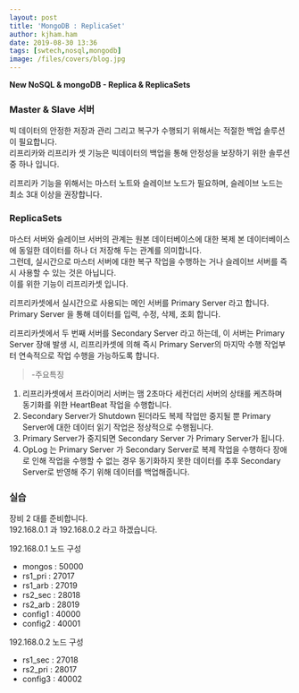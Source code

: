 ```yaml
---
layout: post
title: 'MongoDB : ReplicaSet'
author: kjham.ham
date: 2019-08-30 13:36
tags: [swtech,nosql,mongodb]
image: /files/covers/blog.jpg
---
```


**New NoSQL & mongoDB - Replica & ReplicaSets**

### Master & Slave 서버  
빅 데이터의 안정한 저장과 관리 그리고 복구가 수행되기 위해서는 적절한 백업 솔루션이 필요합니다.  
리프리카와 리프리카 셋 기능은 빅데이터의 백업을 통해 안정성을 보장하기 위한 솔루션 중 하나 입니다.

리프리카 기능을 위해서는 마스터 노트와 슬레이브 노드가 필요하며, 슬레이브 노드는 최소 3대 이상을 권장합니다.

### ReplicaSets  
마스터 서버와 슬레이브 서버의 관계는 원본 데이터베이스에 대한 복제 본 데이터베이스에 동일한 데이터를 하나 더 저장해 두는 관계를 의미합니다.  
그런데, 실시간으로 마스터 서버에 대한 복구 작업을 수행하는 거나 슬레이브 서버를 즉시 사용할 수 있는 것은 아닙니다.  
이를 위한 기능이 리프리카셋 입니다.

리프리카셋에서 실시간으로 사용되는 메인 서버를 Primary Server 라고 합니다.  
Primary Server 을 통해 데이터를 입력, 수정, 삭제, 조회 합니다.

리프리카셋에서 두 번째 서버를 Secondary Server 라고 하는데, 이 서버는 Primary Server 장애 발생 시, 리프리카셋에 의해 즉시 Primary Server의 마지막 수행 작업부터 연속적으로 작업 수행을 가능하도록 합니다.

>-주요특징  
1) 리프리카셋에서 프라이머리 서버는 맴 2초마다 세컨더리 서버의 상태를 케츠하며 동기화를 위한 HeartBeat 작업을 수행합니다.  
2) Secondary Server가 Shutdown 된더라도 복제 작업만 중지될 뿐 Primary Server에 대한 데이터 읽기 작업은 정상적으로 수행됩니다.  
3) Primary Server가 중지되면 Secondary Server 가 Primary Server가 됩니다.  
4) OpLog 는 Primary Server 가 Secondary Server로 복제 작업을 수행하다 장애로 인해 작업을 수행할 수 없는 경우 동기화하지 못한 데이터를 추후 Secondary Server로 반영해 주기 위해 데이터를 백업해줍니다.

### 실습  

장비 2 대를 준비합니다.  
192.168.0.1 과 192.168.0.2 라고 하겠습니다.  

192.168.0.1 노드 구성  
- mongos : 50000  
- rs1_pri : 27017  
- rs1_arb : 27019  
- rs2_sec : 28018  
- rs2_arb : 28019  
- config1 : 40000  
- config2 : 40001  

192.168.0.2 노드 구성  
- rs1_sec : 27018  
- rs2_pri : 28017  
- config3 : 40002  